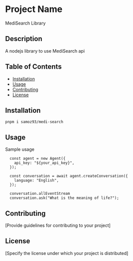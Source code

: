 # Project Name

MediSearch Library

## Description

A nodejs library to use MediSearch api

## Table of Contents

- [Installation](#installation)
- [Usage](#usage)
- [Contributing](#contributing)
- [License](#license)

## Installation

`pnpm i samoz93/medi-search`

## Usage

Sample usage

```
  const agent = new Agent({
    api_key: "${your_api_key}",
  });

  const conversation = await agent.createConversation({
    language: "English",
  });

  conversation.allEventStream
  conversation.ask("What is the meaning of life?");
```

## Contributing

[Provide guidelines for contributing to your project]

## License

[Specify the license under which your project is distributed]
